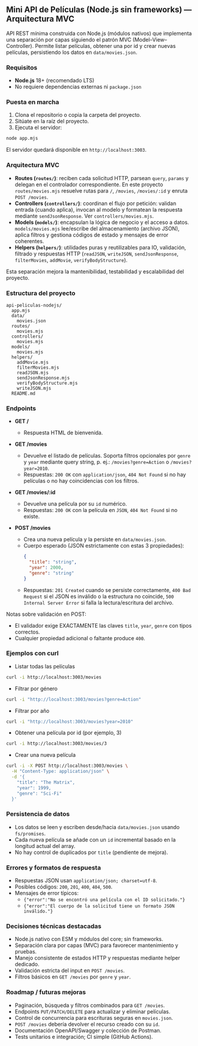 ## Mini API de Películas (Node.js sin frameworks) — Arquitectura MVC

API REST mínima construida con Node.js (módulos nativos) que implementa una separación por capas siguiendo el patrón MVC (Model–View–Controller). Permite listar películas, obtener una por id y crear nuevas películas, persistiendo los datos en `data/movies.json`.

### Requisitos
- **Node.js** 18+ (recomendado LTS)
- No requiere dependencias externas ni `package.json`

### Puesta en marcha
1. Clona el repositorio o copia la carpeta del proyecto.
2. Sitúate en la raíz del proyecto.
3. Ejecuta el servidor:

```bash
node app.mjs
```

El servidor quedará disponible en `http://localhost:3003`.

### Arquitectura MVC
- **Routes (`routes/`)**: reciben cada solicitud HTTP, parsean `query`, `params` y delegan en el controlador correspondiente. En este proyecto `routes/movies.mjs` resuelve rutas para `/`, `/movies`, `/movies/:id` y enruta `POST /movies`.
- **Controllers (`controllers/`)**: coordinan el flujo por petición: validan entrada (cuando aplica), invocan al modelo y formatean la respuesta mediante `sendJsonResponse`. Ver `controllers/movies.mjs`.
- **Models (`models/`)**: encapsulan la lógica de negocio y el acceso a datos. `models/movies.mjs` lee/escribe del almacenamiento (archivo JSON), aplica filtros y gestiona códigos de estado y mensajes de error coherentes.
- **Helpers (`helpers/`)**: utilidades puras y reutilizables para IO, validación, filtrado y respuestas HTTP (`readJSON`, `writeJSON`, `sendJsonResponse`, `filterMovies`, `addMovie`, `verifyBodyStructure`).

Esta separación mejora la mantenibilidad, testabilidad y escalabilidad del proyecto.

### Estructura del proyecto

```text
api-peliculas-nodejs/
  app.mjs
  data/
    movies.json
  routes/
    movies.mjs
  controllers/
    movies.mjs
  models/
    movies.mjs
  helpers/
    addMovie.mjs
    filterMovies.mjs
    readJSON.mjs
    sendJsonResponse.mjs
    verifyBodyStructure.mjs
    writeJSON.mjs
  README.md
```

### Endpoints

- **GET /**
  - Respuesta HTML de bienvenida.

- **GET /movies**
  - Devuelve el listado de películas. Soporta filtros opcionales por `genre` y `year` mediante query string, p. ej.: `/movies?genre=Action` o `/movies?year=2010`.
  - Respuestas: `200 OK` con `application/json`, `404 Not Found` si no hay películas o no hay coincidencias con los filtros.

- **GET /movies/:id**
  - Devuelve una película por su `id` numérico.
  - Respuestas: `200 OK` con la película en `JSON`, `404 Not Found` si no existe.

- **POST /movies**
  - Crea una nueva película y la persiste en `data/movies.json`.
  - Cuerpo esperado (JSON estrictamente con estas 3 propiedades):
    ```json
    {
      "title": "string",
      "year": 2000,
      "genre": "string"
    }
    ```
  - Respuestas: `201 Created` cuando se persiste correctamente, `400 Bad Request` si el JSON es inválido o la estructura no coincide, `500 Internal Server Error` si falla la lectura/escritura del archivo.

Notas sobre validación en POST:
- El validador exige EXACTAMENTE las claves `title`, `year`, `genre` con tipos correctos.
- Cualquier propiedad adicional o faltante produce `400`.

### Ejemplos con curl

- Listar todas las películas
```bash
curl -i http://localhost:3003/movies
```

- Filtrar por género
```bash
curl -i "http://localhost:3003/movies?genre=Action"
```

- Filtrar por año
```bash
curl -i "http://localhost:3003/movies?year=2010"
```

- Obtener una película por id (por ejemplo, 3)
```bash
curl -i http://localhost:3003/movies/3
```

- Crear una nueva película
```bash
curl -i -X POST http://localhost:3003/movies \
  -H "Content-Type: application/json" \
  -d '{
    "title": "The Matrix",
    "year": 1999,
    "genre": "Sci-Fi"
  }'
```

### Persistencia de datos
- Los datos se leen y escriben desde/hacia `data/movies.json` usando `fs/promises`.
- Cada nueva película se añade con un `id` incremental basado en la longitud actual del array.
- No hay control de duplicados por `title` (pendiente de mejora).

### Errores y formatos de respuesta
- Respuestas JSON usan `application/json; charset=utf-8`.
- Posibles códigos: `200`, `201`, `400`, `404`, `500`.
- Mensajes de error típicos:
  - `{"error":"No se encontró una película con el ID solicitado."}`
  - `{"error":"El cuerpo de la solicitud tiene un formato JSON inválido."}`

### Decisiones técnicas destacadas
- Node.js nativo con ESM y módulos del core; sin frameworks.
- Separación clara por capas (MVC) para favorecer mantenimiento y pruebas.
- Manejo consistente de estados HTTP y respuestas mediante helper dedicado.
- Validación estricta del input en `POST /movies`.
- Filtros básicos en `GET /movies` por `genre` y `year`.

### Roadmap / futuras mejoras
- Paginación, búsqueda y filtros combinados para `GET /movies`.
- Endpoints `PUT/PATCH/DELETE` para actualizar y eliminar películas.
- Control de concurrencia para escrituras seguras en `movies.json`.
- `POST /movies` debería devolver el recurso creado con su `id`.
- Documentación OpenAPI/Swagger y colección de Postman.
- Tests unitarios e integración; CI simple (GitHub Actions).